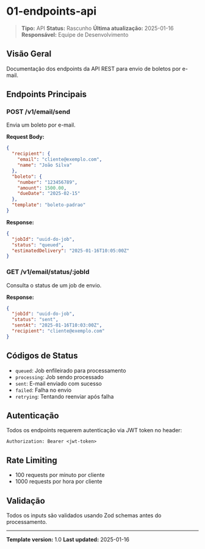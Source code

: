 # 01-endpoints-api

> **Tipo:** API
> **Status:** Rascunho
> **Última atualização:** 2025-01-16
> **Responsável:** Equipe de Desenvolvimento

## Visão Geral

Documentação dos endpoints da API REST para envio de boletos por e-mail.

## Endpoints Principais

### POST /v1/email/send

Envia um boleto por e-mail.

**Request Body:**
```json
{
  "recipient": {
    "email": "cliente@exemplo.com",
    "name": "João Silva"
  },
  "boleto": {
    "number": "123456789",
    "amount": 1500.00,
    "dueDate": "2025-02-15"
  },
  "template": "boleto-padrao"
}
```

**Response:**
```json
{
  "jobId": "uuid-do-job",
  "status": "queued",
  "estimatedDelivery": "2025-01-16T10:05:00Z"
}
```

### GET /v1/email/status/:jobId

Consulta o status de um job de envio.

**Response:**
```json
{
  "jobId": "uuid-do-job",
  "status": "sent",
  "sentAt": "2025-01-16T10:03:00Z",
  "recipient": "cliente@exemplo.com"
}
```

## Códigos de Status

- `queued`: Job enfileirado para processamento
- `processing`: Job sendo processado
- `sent`: E-mail enviado com sucesso
- `failed`: Falha no envio
- `retrying`: Tentando reenviar após falha

## Autenticação

Todos os endpoints requerem autenticação via JWT token no header:

```
Authorization: Bearer <jwt-token>
```

## Rate Limiting

- 100 requests por minuto por cliente
- 1000 requests por hora por cliente

## Validação

Todos os inputs são validados usando Zod schemas antes do processamento.

---

**Template version:** 1.0
**Last updated:** 2025-01-16
